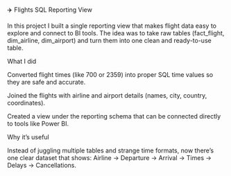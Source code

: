 ✈️ Flights SQL Reporting View

In this project I built a single reporting view that makes flight data easy to explore and connect to BI tools.
The idea was to take raw tables (fact_flight, dim_airline, dim_airport) and turn them into one clean and ready-to-use table.

What I did

Converted flight times (like 700 or 2359) into proper SQL time values so they are safe and accurate.

Joined the flights with airline and airport details (names, city, country, coordinates).

Created a view under the reporting schema that can be connected directly to tools like Power BI.

Why it’s useful

Instead of juggling multiple tables and strange time formats, now there’s one clear dataset that shows:
Airline → Departure → Arrival → Times → Delays → Cancellations.

